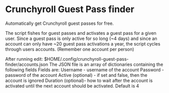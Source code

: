 # Crunchyroll Guest Pass finder
Automatically get Crunchyroll guest passes for free.

The script fishes for guest passes and activates a guest pass for a given user. Since a guest pass is only active for so long (~4 days) and since an account can only have ~20 guest pass activations a year, the script cycles through users accounts. (Remember one account per person)

After running edit: $HOME/.config/crunchyroll-guest-pass-finder/accounts.json
The JSON file is an array of dictionaries containing the following fields
Fields are: 
Username - username of the account
Password - password of the account
Active (optional) - if set and false, then the account is ignored
Duration (optional)- how to wait after the account is activated until the next account should be activated. Default is 4
